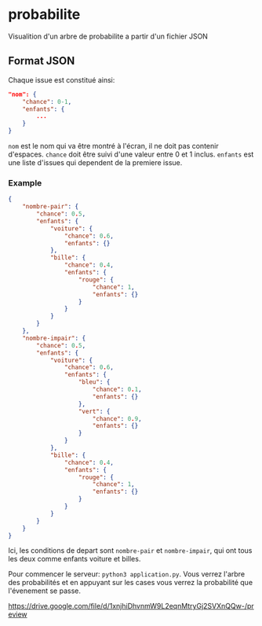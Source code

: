 # probabilite

Visualition d'un arbre de probabilite a partir d'un fichier JSON

## Format JSON

Chaque issue est constitué ainsi:  
```JSON
"nom": {
    "chance": 0-1,
    "enfants": {
        ...
    } 
}
```
`nom` est le nom qui va être montré à l'écran, il ne doit pas contenir d'espaces. `chance` doit être suivi d'une valeur entre 0 et 1 inclus. `enfants` est une liste d'issues qui dependent de la premiere issue.

### Example  

```JSON
{
    "nombre-pair": {
        "chance": 0.5,
        "enfants": {
            "voiture": {
                "chance": 0.6,
                "enfants": {}
            }, 
            "bille": {
                "chance": 0.4, 
                "enfants": {
                    "rouge": {
                        "chance": 1, 
                        "enfants": {}
                    }
                }
            }
        }
    },
    "nombre-impair": {
        "chance": 0.5,
        "enfants": {
            "voiture": {
                "chance": 0.6,
                "enfants": {
                    "bleu": {
                        "chance": 0.1, 
                        "enfants": {}
                    }, 
                    "vert": {
                        "chance": 0.9,
                        "enfants": {}
                    }
                }
            }, 
            "bille": {
                "chance": 0.4, 
                "enfants": {
                    "rouge": {
                        "chance": 1, 
                        "enfants": {}
                    }
                }
            }
        }
    }
}
```
Ici, les conditions de depart sont `nombre-pair` et `nombre-impair`, qui ont tous les deux comme enfants voiture et billes.

Pour commencer le serveur: `python3 application.py`. Vous verrez l'arbre des probabilités et en appuyant sur les cases vous verrez la probabilité que l'évenement se passe.

https://drive.google.com/file/d/1xnjhiDhvnmW9L2eqnMtryGj2SVXnQQw-/preview
